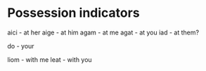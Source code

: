 # Possession indicators
aici - at her
aige - at him 
agam - at me
agat - at you
iad - at them?

do - your

liom - with me
leat - with you 

